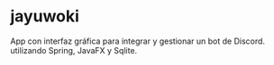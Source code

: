 # jayuwoki
App con interfaz gráfica para integrar y gestionar un bot de Discord. utilizando Spring, JavaFX y Sqlite.

